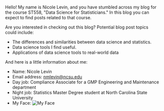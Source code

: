Hello! My name is Nicole Levin, and you have stumbled across my blog for the course ST558, "Data Science for Statisticians." In this blog you can expect to find posts related to that course.
  
Are you interested in checking out this blog? Potential blog post topics could include:
* The differences and similarities between data science and statistics. 
* Data science tools I find useful. 
* Applications of data science tools to real-world data

And here is a little information about me:
* Name: Nicole Levin
* Email address: nmlevin@ncsu.edu
* Day job: Compliance Associate for a GMP Engineering and Maintenance department
* Night job: Statistics Master Degree student at North Carolina State University
* My Face: 
![My Face]("https://github.com/nmlevin11/nmlevin11.github.io/blob/main/Self.JPG")
